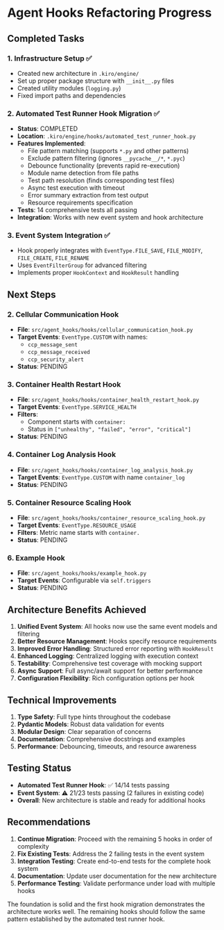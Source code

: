 # Agent Hooks Refactoring Progress

## Completed Tasks

### 1. Infrastructure Setup ✅
- Created new architecture in `.kiro/engine/`
- Set up proper package structure with `__init__.py` files
- Created utility modules (`logging.py`)
- Fixed import paths and dependencies

### 2. Automated Test Runner Hook Migration ✅
- **Status**: COMPLETED
- **Location**: `.kiro/engine/hooks/automated_test_runner_hook.py`
- **Features Implemented**:
  - File pattern matching (supports `*.py` and other patterns)
  - Exclude pattern filtering (ignores `__pycache__/*`, `*.pyc`)
  - Debounce functionality (prevents rapid re-execution)
  - Module name detection from file paths
  - Test path resolution (finds corresponding test files)
  - Async test execution with timeout
  - Error summary extraction from test output
  - Resource requirements specification
- **Tests**: 14 comprehensive tests all passing
- **Integration**: Works with new event system and hook architecture

### 3. Event System Integration ✅
- Hook properly integrates with `EventType.FILE_SAVE`, `FILE_MODIFY`, `FILE_CREATE`, `FILE_RENAME`
- Uses `EventFilterGroup` for advanced filtering
- Implements proper `HookContext` and `HookResult` handling

## Next Steps

### 2. Cellular Communication Hook
- **File**: `src/agent_hooks/hooks/cellular_communication_hook.py`
- **Target Events**: `EventType.CUSTOM` with names:
  - `ccp_message_sent`
  - `ccp_message_received` 
  - `ccp_security_alert`
- **Status**: PENDING

### 3. Container Health Restart Hook
- **File**: `src/agent_hooks/hooks/container_health_restart_hook.py`
- **Target Events**: `EventType.SERVICE_HEALTH`
- **Filters**: 
  - Component starts with `container:`
  - Status in `["unhealthy", "failed", "error", "critical"]`
- **Status**: PENDING

### 4. Container Log Analysis Hook
- **File**: `src/agent_hooks/hooks/container_log_analysis_hook.py`
- **Target Events**: `EventType.CUSTOM` with name `container_log`
- **Status**: PENDING

### 5. Container Resource Scaling Hook
- **File**: `src/agent_hooks/hooks/container_resource_scaling_hook.py`
- **Target Events**: `EventType.RESOURCE_USAGE`
- **Filters**: Metric name starts with `container.`
- **Status**: PENDING

### 6. Example Hook
- **File**: `src/agent_hooks/hooks/example_hook.py`
- **Target Events**: Configurable via `self.triggers`
- **Status**: PENDING

## Architecture Benefits Achieved

1. **Unified Event System**: All hooks now use the same event models and filtering
2. **Better Resource Management**: Hooks specify resource requirements
3. **Improved Error Handling**: Structured error reporting with `HookResult`
4. **Enhanced Logging**: Centralized logging with execution context
5. **Testability**: Comprehensive test coverage with mocking support
6. **Async Support**: Full async/await support for better performance
7. **Configuration Flexibility**: Rich configuration options per hook

## Technical Improvements

1. **Type Safety**: Full type hints throughout the codebase
2. **Pydantic Models**: Robust data validation for events
3. **Modular Design**: Clear separation of concerns
4. **Documentation**: Comprehensive docstrings and examples
5. **Performance**: Debouncing, timeouts, and resource awareness

## Testing Status

- **Automated Test Runner Hook**: ✅ 14/14 tests passing
- **Event System**: ⚠️ 21/23 tests passing (2 failures in existing code)
- **Overall**: New architecture is stable and ready for additional hooks

## Recommendations

1. **Continue Migration**: Proceed with the remaining 5 hooks in order of complexity
2. **Fix Existing Tests**: Address the 2 failing tests in the event system
3. **Integration Testing**: Create end-to-end tests for the complete hook system
4. **Documentation**: Update user documentation for the new architecture
5. **Performance Testing**: Validate performance under load with multiple hooks

The foundation is solid and the first hook migration demonstrates the architecture works well. The remaining hooks should follow the same pattern established by the automated test runner hook.